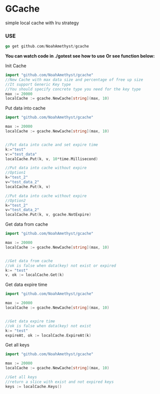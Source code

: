 # GCache

simple local cache with lru strategy

### USE

```go
go get github.com/NoahAmethyst/gcache
```

**You can watch code in ./gotest see how to use**
**Or see function below:**

Init Cache
```go
import "github.com/NoahAmethyst/gcache"
//New Cache with max data size and percentage of free up size
//It support Generic Key type
//You should specify concrete type you need for the key type
max := 20000
localCache := gcache.NewCache[string](max, 10)

```

Put data into cache
```go
import "github.com/NoahAmethyst/gcache"

max := 20000
localCache := gcache.NewCache[string](max, 10)


//Put data into cache and set expire time
k:="test"
v:="test_data"
localCache.Put(k, v, 10*time.Millisecond)

//Put data into cache without expire
//Option1
k="test_2"
v="test_data_2"
localCache.Put(k, v)

//Put data into cache without expire
//Option2
k="test_2"
v="test_data_2"
localCache.Put(k, v, gcache.NotExpire)
```
Get data from cache
```go
import "github.com/NoahAmethyst/gcache"

max := 20000
localCache := gcache.NewCache[string](max, 10)


//Get data from cache
//ok is false when data(key) not exist or expired
k:= "test"
v, ok := localCache.Get(k)

```

Get data expire time
```go
import "github.com/NoahAmethyst/gcache"

max := 20000
localCache := gcache.NewCache[string](max, 10)


//Get data expire time
//ok is false when data(key) not exist
k:= "test"
expireAt, ok := localCache.ExpireAt(k)
```

Get all keys
```go
import "github.com/NoahAmethyst/gcache"

max := 20000
localCache := gcache.NewCache[string](max, 10)

//Get all keys
//return a slice with exist and not expired keys
keys := localCache.Keys()

```